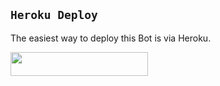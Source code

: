 
## ``Heroku Deploy``
The easiest way to deploy this Bot is via Heroku.

<p align="left"><a href="https://heroku.com/deploy?template=https://github.com/Rzydx/Niskala-Robot"> <img src="https://img.shields.io/badge/Deploy%20To%20Heroku-black?style=for-the-badge&logo=heroku" width="220" height="38.45"/></a></p>

